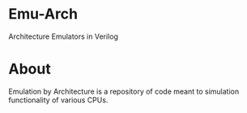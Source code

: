 # Emu-Arch
Architecture Emulators in Verilog

# About
Emulation by Architecture is a repository of code meant to simulation functionality of various CPUs.

